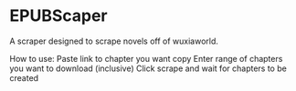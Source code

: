 # EPUBScaper
A scraper designed to scrape novels off of wuxiaworld.

How to use:
Paste link to chapter you want copy
Enter range of chapters you want to download (inclusive)
Click scrape and wait for chapters to be created
